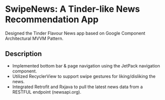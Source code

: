 # SwipeNews: A Tinder-like News Recommendation App

Designed the Tinder Flavour News app based on Google Component Architectural MVVM Pattern.

## Description

* Implemented bottom bar & page navigation using the JetPack navigation component.
* Utilized RecyclerView to support swipe gestures for liking/disliking the news.
* Integrated Retrofit and Rxjava to pull the latest news data from a RESTFUL endpoint (newsapi.org).


